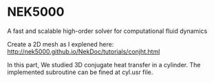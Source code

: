 # NEK5000
A fast and scalable high-order solver for computational fluid dynamics
 

Create a 2D mesh as I explened here:
http://nek5000.github.io/NekDoc/tutorials/conjht.html

In this part, We studied 3D conjugate heat transfer in a cylinder. 
The implemented subroutine can be fined at cyl.usr file.
